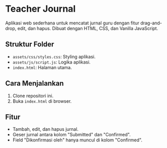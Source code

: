 # Teacher Journal

Aplikasi web sederhana untuk mencatat jurnal guru dengan fitur drag-and-drop, edit, dan hapus. Dibuat dengan HTML, CSS, dan Vanilla JavaScript.

## Struktur Folder
- `assets/css/styles.css`: Styling aplikasi.
- `assets/js/script.js`: Logika aplikasi.
- `index.html`: Halaman utama.

## Cara Menjalankan
1. Clone repositori ini.
2. Buka `index.html` di browser.

## Fitur
- Tambah, edit, dan hapus jurnal.
- Geser jurnal antara kolom "Submitted" dan "Confirmed".
- Field "Dikonfirmasi oleh" hanya muncul di kolom "Confirmed".